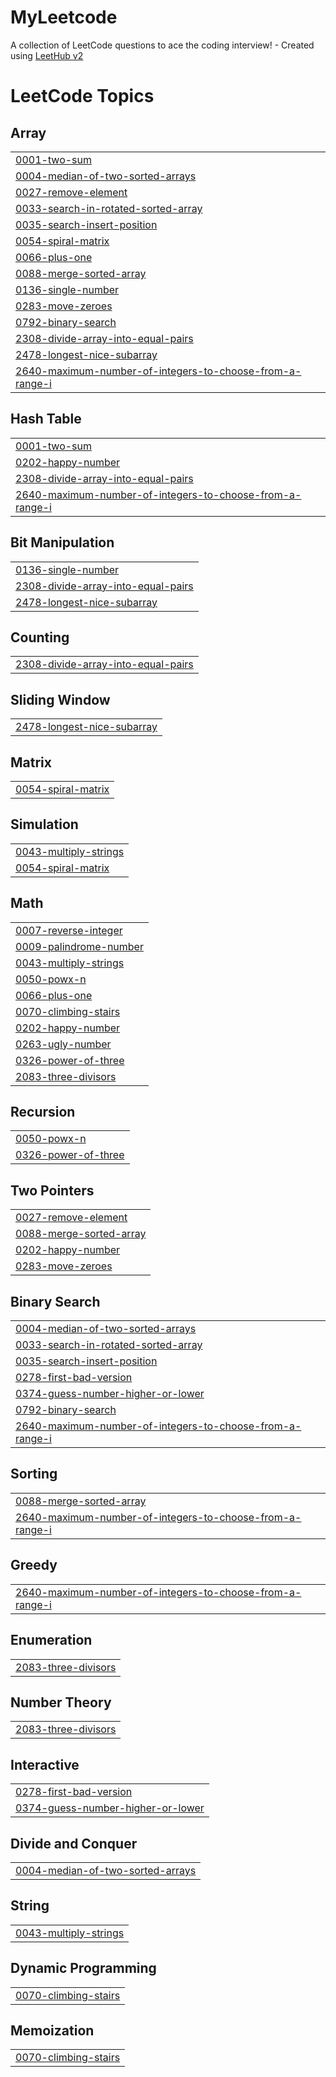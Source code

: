 # MyLeetcode
A collection of LeetCode questions to ace the coding interview! - Created using [LeetHub v2](https://github.com/arunbhardwaj/LeetHub-2.0)

<!---LeetCode Topics Start-->
# LeetCode Topics
## Array
|  |
| ------- |
| [0001-two-sum](https://github.com/anshumangarg5410/MyLeetcode/tree/master/0001-two-sum) |
| [0004-median-of-two-sorted-arrays](https://github.com/anshumangarg5410/MyLeetcode/tree/master/0004-median-of-two-sorted-arrays) |
| [0027-remove-element](https://github.com/anshumangarg5410/MyLeetcode/tree/master/0027-remove-element) |
| [0033-search-in-rotated-sorted-array](https://github.com/anshumangarg5410/MyLeetcode/tree/master/0033-search-in-rotated-sorted-array) |
| [0035-search-insert-position](https://github.com/anshumangarg5410/MyLeetcode/tree/master/0035-search-insert-position) |
| [0054-spiral-matrix](https://github.com/anshumangarg5410/MyLeetcode/tree/master/0054-spiral-matrix) |
| [0066-plus-one](https://github.com/anshumangarg5410/MyLeetcode/tree/master/0066-plus-one) |
| [0088-merge-sorted-array](https://github.com/anshumangarg5410/MyLeetcode/tree/master/0088-merge-sorted-array) |
| [0136-single-number](https://github.com/anshumangarg5410/MyLeetcode/tree/master/0136-single-number) |
| [0283-move-zeroes](https://github.com/anshumangarg5410/MyLeetcode/tree/master/0283-move-zeroes) |
| [0792-binary-search](https://github.com/anshumangarg5410/MyLeetcode/tree/master/0792-binary-search) |
| [2308-divide-array-into-equal-pairs](https://github.com/anshumangarg5410/MyLeetcode/tree/master/2308-divide-array-into-equal-pairs) |
| [2478-longest-nice-subarray](https://github.com/anshumangarg5410/MyLeetcode/tree/master/2478-longest-nice-subarray) |
| [2640-maximum-number-of-integers-to-choose-from-a-range-i](https://github.com/anshumangarg5410/MyLeetcode/tree/master/2640-maximum-number-of-integers-to-choose-from-a-range-i) |
## Hash Table
|  |
| ------- |
| [0001-two-sum](https://github.com/anshumangarg5410/MyLeetcode/tree/master/0001-two-sum) |
| [0202-happy-number](https://github.com/anshumangarg5410/MyLeetcode/tree/master/0202-happy-number) |
| [2308-divide-array-into-equal-pairs](https://github.com/anshumangarg5410/MyLeetcode/tree/master/2308-divide-array-into-equal-pairs) |
| [2640-maximum-number-of-integers-to-choose-from-a-range-i](https://github.com/anshumangarg5410/MyLeetcode/tree/master/2640-maximum-number-of-integers-to-choose-from-a-range-i) |
## Bit Manipulation
|  |
| ------- |
| [0136-single-number](https://github.com/anshumangarg5410/MyLeetcode/tree/master/0136-single-number) |
| [2308-divide-array-into-equal-pairs](https://github.com/anshumangarg5410/MyLeetcode/tree/master/2308-divide-array-into-equal-pairs) |
| [2478-longest-nice-subarray](https://github.com/anshumangarg5410/MyLeetcode/tree/master/2478-longest-nice-subarray) |
## Counting
|  |
| ------- |
| [2308-divide-array-into-equal-pairs](https://github.com/anshumangarg5410/MyLeetcode/tree/master/2308-divide-array-into-equal-pairs) |
## Sliding Window
|  |
| ------- |
| [2478-longest-nice-subarray](https://github.com/anshumangarg5410/MyLeetcode/tree/master/2478-longest-nice-subarray) |
## Matrix
|  |
| ------- |
| [0054-spiral-matrix](https://github.com/anshumangarg5410/MyLeetcode/tree/master/0054-spiral-matrix) |
## Simulation
|  |
| ------- |
| [0043-multiply-strings](https://github.com/anshumangarg5410/MyLeetcode/tree/master/0043-multiply-strings) |
| [0054-spiral-matrix](https://github.com/anshumangarg5410/MyLeetcode/tree/master/0054-spiral-matrix) |
## Math
|  |
| ------- |
| [0007-reverse-integer](https://github.com/anshumangarg5410/MyLeetcode/tree/master/0007-reverse-integer) |
| [0009-palindrome-number](https://github.com/anshumangarg5410/MyLeetcode/tree/master/0009-palindrome-number) |
| [0043-multiply-strings](https://github.com/anshumangarg5410/MyLeetcode/tree/master/0043-multiply-strings) |
| [0050-powx-n](https://github.com/anshumangarg5410/MyLeetcode/tree/master/0050-powx-n) |
| [0066-plus-one](https://github.com/anshumangarg5410/MyLeetcode/tree/master/0066-plus-one) |
| [0070-climbing-stairs](https://github.com/anshumangarg5410/MyLeetcode/tree/master/0070-climbing-stairs) |
| [0202-happy-number](https://github.com/anshumangarg5410/MyLeetcode/tree/master/0202-happy-number) |
| [0263-ugly-number](https://github.com/anshumangarg5410/MyLeetcode/tree/master/0263-ugly-number) |
| [0326-power-of-three](https://github.com/anshumangarg5410/MyLeetcode/tree/master/0326-power-of-three) |
| [2083-three-divisors](https://github.com/anshumangarg5410/MyLeetcode/tree/master/2083-three-divisors) |
## Recursion
|  |
| ------- |
| [0050-powx-n](https://github.com/anshumangarg5410/MyLeetcode/tree/master/0050-powx-n) |
| [0326-power-of-three](https://github.com/anshumangarg5410/MyLeetcode/tree/master/0326-power-of-three) |
## Two Pointers
|  |
| ------- |
| [0027-remove-element](https://github.com/anshumangarg5410/MyLeetcode/tree/master/0027-remove-element) |
| [0088-merge-sorted-array](https://github.com/anshumangarg5410/MyLeetcode/tree/master/0088-merge-sorted-array) |
| [0202-happy-number](https://github.com/anshumangarg5410/MyLeetcode/tree/master/0202-happy-number) |
| [0283-move-zeroes](https://github.com/anshumangarg5410/MyLeetcode/tree/master/0283-move-zeroes) |
## Binary Search
|  |
| ------- |
| [0004-median-of-two-sorted-arrays](https://github.com/anshumangarg5410/MyLeetcode/tree/master/0004-median-of-two-sorted-arrays) |
| [0033-search-in-rotated-sorted-array](https://github.com/anshumangarg5410/MyLeetcode/tree/master/0033-search-in-rotated-sorted-array) |
| [0035-search-insert-position](https://github.com/anshumangarg5410/MyLeetcode/tree/master/0035-search-insert-position) |
| [0278-first-bad-version](https://github.com/anshumangarg5410/MyLeetcode/tree/master/0278-first-bad-version) |
| [0374-guess-number-higher-or-lower](https://github.com/anshumangarg5410/MyLeetcode/tree/master/0374-guess-number-higher-or-lower) |
| [0792-binary-search](https://github.com/anshumangarg5410/MyLeetcode/tree/master/0792-binary-search) |
| [2640-maximum-number-of-integers-to-choose-from-a-range-i](https://github.com/anshumangarg5410/MyLeetcode/tree/master/2640-maximum-number-of-integers-to-choose-from-a-range-i) |
## Sorting
|  |
| ------- |
| [0088-merge-sorted-array](https://github.com/anshumangarg5410/MyLeetcode/tree/master/0088-merge-sorted-array) |
| [2640-maximum-number-of-integers-to-choose-from-a-range-i](https://github.com/anshumangarg5410/MyLeetcode/tree/master/2640-maximum-number-of-integers-to-choose-from-a-range-i) |
## Greedy
|  |
| ------- |
| [2640-maximum-number-of-integers-to-choose-from-a-range-i](https://github.com/anshumangarg5410/MyLeetcode/tree/master/2640-maximum-number-of-integers-to-choose-from-a-range-i) |
## Enumeration
|  |
| ------- |
| [2083-three-divisors](https://github.com/anshumangarg5410/MyLeetcode/tree/master/2083-three-divisors) |
## Number Theory
|  |
| ------- |
| [2083-three-divisors](https://github.com/anshumangarg5410/MyLeetcode/tree/master/2083-three-divisors) |
## Interactive
|  |
| ------- |
| [0278-first-bad-version](https://github.com/anshumangarg5410/MyLeetcode/tree/master/0278-first-bad-version) |
| [0374-guess-number-higher-or-lower](https://github.com/anshumangarg5410/MyLeetcode/tree/master/0374-guess-number-higher-or-lower) |
## Divide and Conquer
|  |
| ------- |
| [0004-median-of-two-sorted-arrays](https://github.com/anshumangarg5410/MyLeetcode/tree/master/0004-median-of-two-sorted-arrays) |
## String
|  |
| ------- |
| [0043-multiply-strings](https://github.com/anshumangarg5410/MyLeetcode/tree/master/0043-multiply-strings) |
## Dynamic Programming
|  |
| ------- |
| [0070-climbing-stairs](https://github.com/anshumangarg5410/MyLeetcode/tree/master/0070-climbing-stairs) |
## Memoization
|  |
| ------- |
| [0070-climbing-stairs](https://github.com/anshumangarg5410/MyLeetcode/tree/master/0070-climbing-stairs) |
<!---LeetCode Topics End-->